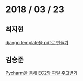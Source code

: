 # 2018 / 03 / 23

## 최지현 

[django template을 pdf로 만들기](http://blog.isaccchoi.com/programing/WeasyPrint%EB%A5%BC-%EC%9D%B4%EC%9A%A9%ED%95%98%EC%97%AC-HTML%EC%9D%84-PDF%EB%A1%9C-%EC%A0%80%EC%9E%A5%ED%95%98%EA%B8%B0/)

## 김승준

[Pycharm을 통해 EC2와 파일 주고받기](https://darkblank.github.io/development/ftp_through_pycharm/)
